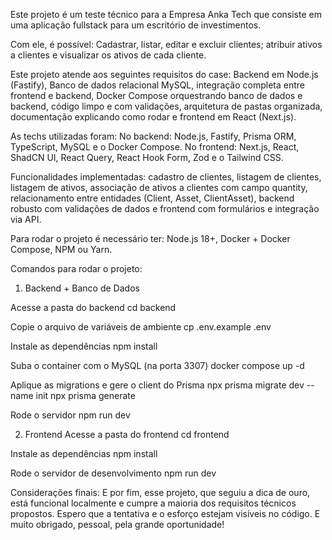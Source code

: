 Este projeto é um teste técnico para a Empresa Anka Tech que consiste em uma aplicação fullstack para um escritório de investimentos. 

Com ele, é possível: Cadastrar, listar, editar e excluir clientes; atribuir ativos a clientes e visualizar os ativos de cada cliente.

Este projeto atende aos seguintes requisitos do case: Backend em Node.js (Fastify), Banco de dados relacional MySQL, integração completa entre frontend e backend, Docker Compose orquestrando banco de dados e backend,
código limpo e com validações, arquitetura de pastas organizada, documentação explicando como rodar e frontend em React (Next.js).

As techs utilizadas foram:
No backend: Node.js, Fastify, Prisma ORM, TypeScript, MySQL e o Docker Compose.
No frontend: Next.js, React, ShadCN UI, React Query, React Hook Form, Zod e o Tailwind CSS.

Funcionalidades implementadas: cadastro de clientes, listagem de clientes, listagem de ativos, associação de ativos a clientes com campo quantity, relacionamento entre entidades (Client, Asset, ClientAsset), backend
robusto com validações de dados e frontend com formulários e integração via API.

Para rodar o projeto é necessário ter: Node.js 18+, Docker + Docker Compose, NPM ou Yarn.

Comandos para rodar o projeto:
1. Backend + Banco de Dados

Acesse a pasta do backend
cd backend

Copie o arquivo de variáveis de ambiente
cp .env.example .env

Instale as dependências
npm install

Suba o container com o MySQL (na porta 3307)
docker compose up -d

Aplique as migrations e gere o client do Prisma
npx prisma migrate dev --name init
npx prisma generate

Rode o servidor
npm run dev

2. Frontend
Acesse a pasta do frontend
cd frontend

Instale as dependências
npm install

Rode o servidor de desenvolvimento
npm run dev

Considerações finais:
E por fim, esse projeto, que seguiu a dica de ouro, está funcional localmente e cumpre a maioria dos requisitos técnicos propostos.
Espero que a tentativa e o esforço estejam visíveis no código. E muito obrigado, pessoal, pela grande oportunidade!






